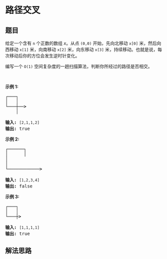 # 路径交叉

## 题目

<HTML><p>给定一个含有&nbsp;<code>n</code>&nbsp;个正数的数组&nbsp;<em>x</em>。从点&nbsp;<code>(0,0)</code>&nbsp;开始，先向北移动&nbsp;<code>x[0]</code>&nbsp;米，然后向西移动&nbsp;<code>x[1]</code>&nbsp;米，向南移动&nbsp;<code>x[2]</code>&nbsp;米，向东移动&nbsp;<code>x[3]</code>&nbsp;米，持续移动。也就是说，每次移动后你的方位会发生逆时针变化。</p>

<p>编写一个&nbsp;<code>O(1)</code>&nbsp;空间复杂度的一趟扫描算法，判断你所经过的路径是否相交。</p>

<p>&nbsp;</p>

<p><strong>示例&nbsp;1:</strong></p>

<pre><strong>┌───┐
│ &nbsp; │
└───┼──&gt;
&nbsp; &nbsp; │

输入: </strong><code>[2,1,1,2]</code>
<strong>输出:</strong> true 
</pre>

<p><strong>示例&nbsp;2:</strong></p>

<pre><strong>┌──────┐
│ &nbsp; &nbsp; &nbsp;│
│
│
└────────────&gt;

输入: </strong><code>[1,2,3,4]</code>
<strong>输出: </strong>false 
</pre>

<p><strong>示例 3:</strong></p>

<pre><strong>┌───┐
│ &nbsp; │
└───┼&gt;

输入:</strong> <code>[1,1,1,1]</code>
<strong>输出:</strong> true 
</pre>
</HTML>

## 解法思路
